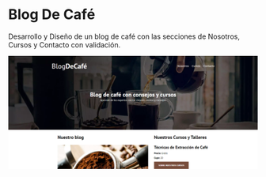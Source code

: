 # Blog De Café

Desarrollo y Diseño de un blog de café con las secciones de Nosotros, Cursos y Contacto con validación.

![Pagina Web Diseñador Freelancer](https://github.com/MarlenAndrade/BlogdeCafe/blob/main/BlogDeCafe.png)
